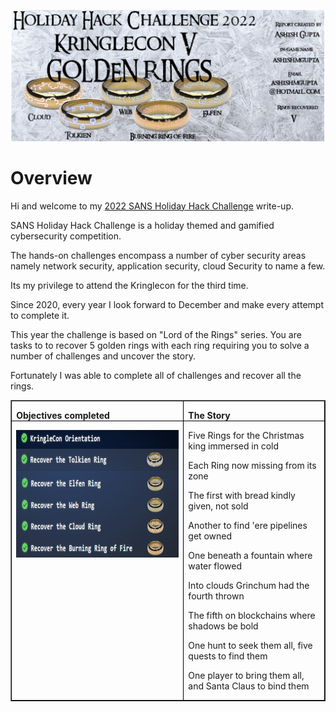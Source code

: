 <img src="images/blog_images/banner.png" alt="drawing" width="1000px"/><br>
# Overview
<p class=MyNormalStyle>Hi and welcome to my <a href="https://holidayhackchallenge.com/2020/" target=_blank>2022 SANS Holiday Hack Challenge</a> write-up.</p>
<p class=MyNormalStyle>SANS Holiday Hack Challenge is a holiday themed and gamified cybersecurity competition.</p> 
<p class=MyNormalStyle>The hands-on challenges encompass a number of cyber security areas namely network security, application security, cloud Security to name a few.</p>
<p class=MyNormalStyle>Its my privilege to attend the Kringlecon for the third time. </p>
<p class=MyNormalStyle>Since 2020, every year I look forward to December and make every attempt to complete it.</p>
<p class=MyNormalStyle>This year the challenge is based on "Lord of the Rings" series. You are tasks to to recover 5 golden rings with each ring requiring you to solve a number of challenges and uncover the story.</p>
<p class=MyNormalStyle>Fortunately I was able to complete all of challenges and recover all the rings.</p>


<table class=MsoTableGrid border=1 cellspacing=0 cellpadding=0 width=1000>
 <tr style='height:11.45pt'>
  <td width=452 valign=top style='width:339.0pt;border:solid windowtext 1.0pt;
  padding:0in 5.4pt 0in 5.4pt;height:11.45pt'>
  <p class=TableRowBold style='margin-bottom:0in;line-height:normal'><b>Objectives
  completed</b></p>
  </td>
  <td width=346 valign=top style='width:259.45pt;border:solid windowtext 1.0pt;
  border-left:none;padding:0in 5.4pt 0in 5.4pt;height:11.45pt'>
  <p class=TableRowBold style='margin-bottom:0in;line-height:normal'><b>The Story</b></p>
  </td>
 </tr>
 <tr style='height:244.2pt'>
  <td width=452 valign=top style='width:339.0pt;border:solid windowtext 1.0pt;
  border-top:none;padding:0in 5.4pt 0in 5.4pt;height:244.2pt'>
  <p class=MsoNormal style='margin-bottom:0in;line-height:normal'><img
  width=428 height=204 id="Picture 164"
  src="images/blog_images/image002.png"
  alt="Graphical user interface, text, application&#10;&#10;Description automatically generated"></p>
  </td>
  <td width=346 valign=top style='width:259.45pt;border-top:none;border-left:
  none;border-bottom:solid windowtext 1.0pt;border-right:solid windowtext 1.0pt;
  padding:0in 5.4pt 0in 5.4pt;height:244.2pt'>
  <p class=MyNormalStyle>Five Rings for the Christmas king immersed in cold</p>
  <p class=MyNormalStyle>Each Ring now missing from its zone</p>
  <p class=MyNormalStyle>The first with bread kindly given, not sold</p>
  <p class=MyNormalStyle>Another to find 'ere pipelines get owned</p>
  <p class=MyNormalStyle>One beneath a fountain where water flowed</p>
  <p class=MyNormalStyle>Into clouds Grinchum had the fourth thrown</p>
  <p class=MyNormalStyle>The fifth on blockchains where shadows be bold</p>
  <p class=MyNormalStyle>One hunt to seek them all, five quests to find them</p>
  <p class=MyNormalStyle>One player to bring them all, and Santa Claus to bind
  them</p>
  </td>
 </tr>
</table>


